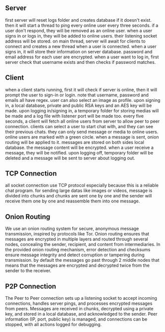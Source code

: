 ## Server
first server will reset logs folder and creates database if it doesn't exist.
then it will start a thread to ping every online user every three seconds. if a user don't respond, they will be removed as an online user.
when a user signs in or logs in, they will be added to online users. their listening socket address will be stored.
on main thread, server will await for clients to connect and creates a new thread when a user is connected.
when a user signs in, it will store their information on server database.
password and email address for each user are encrypted.
when a user want to log in, first server check that username exists and then checks if password matches.


## Client
when a client starts running, first it will check if server is online, then it will prompt the user to sign-in or login.
note that username, password and emails all have regex. user can also select an image as profile.
upon signing in, a local database, private and public RSA keys and an AES key will be made.
upon logging in/signing in, a temporary folder for storing medias will be made and a log file with listener port will be made too.
every five seconds, a client will fetch all online users from server to allow peer to peer connection.
clients can select a user to start chat with, and they can see their previous chats. they can only send message or media to online users.
online users are marked with a green circle. when a message is sent, onion routing will be applied to it.
messages are stored on both sides local database. the message content will be encrypted.
when a user receive a message, they will be notified.
upon logging off, temporary folder will be deleted and a message will be sent to server about logging out.


## TCP Connection
all socket connection use TCP protocol especially because this is a reliable chat program.
for sending large datas like images or videos, message is divided into chunks and chunks are sent one by one and
the sender will receive them one by one and reassemble them into one message.

## Onion Routing
We use an onion routing system for secure, anonymous message transmission, inspired by protocols like Tor. Onion routing ensures that messages are encrypted in multiple layers and routed through several nodes, concealing the sender, recipient, and content from intermediaries. In the provided onion routing mechanism, error detection and checksums ensure message integrity and detect corruption or tampering during transmission.
by default the messages go past through 2 middle nodes that means that the messages are encrypted and decrypted twice from the sender to the receiver.

## P2P Connection
The Peer to Peer connection sets up a listening socket to accept incoming connections, handles server pings, and processes encrypted messages from peers. Messages are received in chunks, decrypted using a private key, and stored in a local database, and acknowledged to the sender. Peer information (IP, port, public key) is managed, and connections can be stopped, with all actions logged for debugging.
